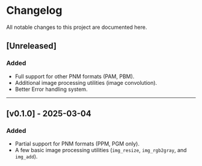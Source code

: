 # Changelog

All notable changes to this project are documented here.

## [Unreleased]
### Added
- Full support for other PNM formats (PAM, PBM).
- Additional image processing utilities (image convolution).
- Better Error handling system.

---

## [v0.1.0] - 2025-03-04
### Added
- Partial support for PNM formats (PPM, PGM only).
- A few basic image processing utilities (`img_resize`, `img_rgb2gray`, and `img_add`).

